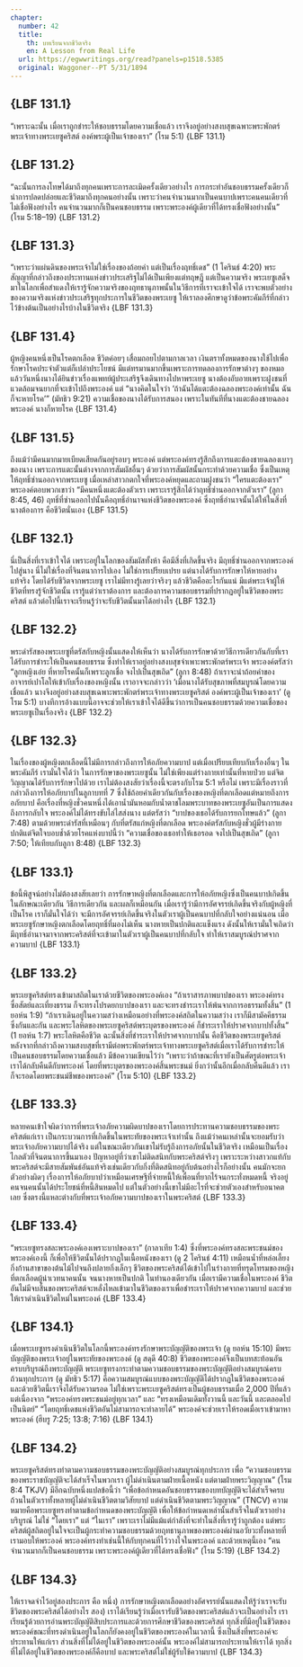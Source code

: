 ```yaml
---
chapter:
  number: 42
  title:
    th: บทเรียนจากชีวิตจริง
    en: A Lesson from Real Life
  url: https://egwwritings.org/read?panels=p1518.5385
  original: Waggoner--PT 5/31/1894
---
```


## {LBF 131.1}

“เพราะฉะนั้น เมื่อเราถูกชำระให้ชอบธรรมโดยความเชื่อแล้ว เราจึงอยู่อย่างสงบสุขเฉพาะพระพักตร์พระเจ้าทางพระเยซูคริสต์ องค์พระผู้เป็นเจ้าของเรา” (โรม 5:1) {LBF 131.1}

## {LBF 131.2}

“ฉะนั้นการลงโทษได้มาถึงทุกคนเพราะการละเมิดครั้งเดียวอย่างไร การกระทำอันชอบธรรมครั้งเดียวก็นำการปลดปล่อยและชีวิตมาถึงทุกคนอย่างนั้น เพราะว่าคนจำนวนมากเป็นคนบาปเพราะคนคนเดียวที่ไม่เชื่อฟังอย่างไร คนจำนวนมากก็เป็นคนชอบธรรม เพราะพระองค์ผู้เดียวที่ได้ทรงเชื่อฟังอย่างนั้น” (โรม 5:18–19) {LBF 131.2}

## {LBF 131.3}

“เพราะว่าแผ่นดินของพระเจ้าไม่ใช่เรื่องของถ้อยคำ แต่เป็นเรื่องฤทธิ์เดช” (1 โครินธ์ 4:20) พระสัญญาที่กล่าวถึงของประทานแห่งข่าวประเสริฐไม่ได้เป็นเพียงแต่ทฤษฎี แต่เป็นความจริง พระเยซูเสด็จมาในโลกเพื่อสำแดงให้เรารู้จักความจริงของฤทธานุภาพนั้นในวิธีการที่เราจะเข้าใจได้ เราจะพบตัวอย่างของความจริงแห่งข่าวประเสริฐทุกประการในชีวิตของพระเยซู ให้เราลองศึกษาดูว่าข้อพระคัมภีร์ที่กล่าวไว้ข้างต้นเป็นอย่างไรบ้างในชีวิตจริง {LBF 131.3}

## {LBF 131.4}

ผู้หญิงคนหนึ่งเป็นโรคตกเลือด ชีวิตค่อยๆ เสื่อมถอยไปตามกาลเวลา เงินตราทั้งหมดของนางใช้ไปเพื่อรักษาโรคประจำตัวแต่ก็เปล่าประโยชน์ มีแต่ทรมานมากขึ้นเพราะการทดลองการรักษาต่างๆ ของหมอ แล้ววันหนึ่งนางได้ยินข่าวเรื่องแพทย์ผู้ประเสริฐจึงเดินทางไปหาพระเยซู นางต้องอับอายเพราะฝูงชนที่แวดล้อมจนยากที่จะเข้าไปถึงพระองค์ แต่ “นางคิดในใจว่า ‘ถ้าฉันได้แตะต้องฉลองพระองค์เท่านั้น ฉันก็จะหายโรค’” (มัทธิว 9:21) ความเชื่อของนางได้รับการสนอง เพราะในทันทีที่นางแตะต้องชายฉลองพระองค์ นางก็หายโรค {LBF 131.4}

## {LBF 131.5}

ถึงแม้ว่ามีคนมากมายเบียดเสียดกันอยู่รอบๆ พระองค์ แต่พระองค์ทรงรู้สึกถึงการแตะต้องชายฉลองเบาๆ ของนาง เพราะการแตะนั้นต่างจากการสัมผัสอื่นๆ ด้วยว่าการสัมผัสนั้นกระทำด้วยความเชื่อ ซึ่งเป็นเหตุให้ฤทธิ์ซ่านออกจากพระเยซู เมื่อเหล่าสาวกตกใจที่พระองค์หยุดและถามฝูงชนว่า “ใครแตะต้องเรา” พระองค์ตอบพวกเขาว่า “มีคนหนึ่งแตะต้องตัวเรา เพราะเรารู้สึกได้ว่าฤทธิ์ซ่านออกจากตัวเรา” (ลูกา 8:45, 46) ฤทธิ์ที่ซ่านออกไปนั้นคือฤทธิ์อำนาจแห่งชีวิตของพระองค์ ซึ่งฤทธิ์อำนาจนั้นได้ให้ในสิ่งที่นางต้องการ คือชีวิตนั่นเอง {LBF 131.5}

## {LBF 132.1}

นี่เป็นสิ่งที่เราเข้าใจได้ เพราะอยู่ในโลกของสัมผัสทั้งห้า คือมีสิ่งที่เกิดขึ้นจริง มีฤทธิ์ซ่านออกจากพระองค์ไปสู่นาง นี่ไม่ใช่เรื่องที่จินตนาการไปเอง ไม่ใช่การเปรียบเปรย แต่นางได้รับการรักษาให้หายอย่างแท้จริง โดยได้รับชีวิตจากพระเยซู เราไม่มีทางรู้เลยว่าจริงๆ แล้วชีวิตคืออะไรกันแน่ มีแต่พระเจ้าผู้ให้ชีวิตที่ทรงรู้จักชีวิตนั้น เรารู้แต่ว่าเราต้องการ และต้องการความชอบธรรมที่ปรากฏอยู่ในชีวิตของพระคริสต์ แล้วต่อไปนี้เราจะเรียนรู้ว่าจะรับชีวิตนั้นมาได้อย่างไร {LBF 132.1}

## {LBF 132.2}

พระดำรัสของพระเยซูที่ตรัสกับหญิงนั้นแสดงให้เห็นว่า นางได้รับการรักษาด้วยวิธีการเดียวกันกับที่เราได้รับการชำระให้เป็นคนชอบธรรม ซึ่งทำให้เราอยู่อย่างสงบสุขจำเพาะพระพักตร์พระเจ้า พระองค์ตรัสว่า “ลูกหญิงเอ๋ย ที่หายโรคนั้นก็เพราะลูกเชื่อ จงไปเป็นสุขเถิด” (ลูกา 8:48) ถ้าเราจะนำถ้อยคำของอาจารย์เปาโลให้เข้ากับเรื่องของหญิงนั้น เราอาจจะกล่าวว่า ‘เมื่อนางได้รับสุขภาพที่สมบูรณ์โดยความเชื่อแล้ว นางจึงอยู่อย่างสงบสุขเฉพาะพระพักตร์พระเจ้าทางพระเยซูคริสต์ องค์พระผู้เป็นเจ้าของเรา’ (ดู โรม 5:1) บางทีการอ้างแบบนี้อาจจะช่วยให้เราเข้าใจได้ดีขึ้นว่าการเป็นคนชอบธรรมด้วยความเชื่อของพระเยซูเป็นเรื่องจริง {LBF 132.2}

## {LBF 132.3}

ในเรื่องของผู้หญิงตกเลือดนี้ไม่มีการกล่าวถึงการให้อภัยความบาป แต่เมื่อเปรียบเทียบกับเรื่องอื่นๆ ในพระคัมภีร์ เรามั่นใจได้ว่า ในการรักษาของพระเยซูนั้น ไม่ใช่เพียงแต่ร่างกายเท่านั้นที่หายป่วย แต่จิตวิญญาณได้รับการรักษาไปด้วย เราไม่ต้องสงสัยว่าเรื่องนี้จะตรงกับโรม 5:1 หรือไม่ เพราะมีเรื่องราวที่กล่าวถึงการให้อภัยบาปในลูกาบทที่ 7 ซึ่งใช้ถ้อยคำเดียวกันกับเรื่องของหญิงที่ตกเลือดแต่หมายถึงการอภัยบาป คือเรื่องที่หญิงชั่วคนหนึ่งได้เอาน้ำมันหอมกับน้ำตาชโลมพระบาทของพระเยซูอันเป็นการแสดงถึงการกลับใจ พระองค์ไม่ได้ทรงขับไล่ไสส่งนาง แต่ตรัสว่า “บาปของเธอได้รับการยกโทษแล้ว” (ลูกา 7:48) ตามด้วยพระดำรัสที่เหมือนๆ กับที่ตรัสแก่หญิงที่ตกเลือด พระองค์ตรัสกับหญิงชั่วผู้มีร่างกายปกติแต่จิตใจบอบช้ำด้วยโรคแห่งบาปนี้ว่า “ความเชื่อของเธอทำให้เธอรอด จงไปเป็นสุขเถิด” (ลูกา 7:50; ให้เทียบกับลูกา 8:48) {LBF 132.3}

## {LBF 133.1}

ข้อนี้พิสูจน์อย่างไม่ต้องสงสัยเลยว่า การรักษาหญิงที่ตกเลือดและการให้อภัยหญิงซึ่งเป็นคนบาปเกิดขึ้นในลักษณะเดียวกัน วิธีการเดียวกัน และผลก็เหมือนกัน เมื่อเรารู้ว่ามีการอัศจรรย์เกิดขึ้นจริงกับผู้หญิงที่เป็นโรค เราก็มั่นใจได้ว่า จะมีการอัศจรรย์เกิดขึ้นจริงในตัวเราผู้เป็นคนบาปที่กลับใจอย่างแน่นอน เมื่อพระเยซูรักษาหญิงตกเลือดโดยฤทธิ์ที่มองไม่เห็น นางหายเป็นปกติและแข็งแรง ดังนั้นให้เรามั่นใจเถิดว่ามีฤทธิ์อำนาจมาจากพระคริสต์ที่จะเข้ามาในตัวเราผู้เป็นคนบาปที่กลับใจ ทำให้เราสมบูรณ์ปราศจากความบาป {LBF 133.1}

## {LBF 133.2}

พระเยซูคริสต์ทรงเข้ามาสถิตในเราด้วยชีวิตของพระองค์เอง “ถ้าเราสารภาพบาปของเรา พระองค์ทรงซื่อสัตย์และเที่ยงธรรม ก็จะทรงโปรดยกบาปของเรา และจะทรงชำระเราให้พ้นจากการอธรรมทั้งสิ้น” (1 ยอห์น 1:9) “ถ้าเราเดินอยู่ในความสว่างเหมือนอย่างที่พระองค์สถิตในความสว่าง เราก็มีสามัคคีธรรมซึ่งกันและกัน และพระโลหิตของพระเยซูคริสต์พระบุตรของพระองค์ ก็ชำระเราให้ปราศจากบาปทั้งสิ้น” (1 ยอห์น 1:7) พระโลหิตคือชีวิต ฉะนั้นสิ่งที่ชำระเราให้ปราศจากบาปนั้น คือชีวิตของพระเยซูคริสต์ หลังจากที่กล่าวถึงความสงบสุขที่เรามีต่อพระพักตร์พระเจ้าทางพระเยซูคริสต์เมื่อเราได้รับการชำระให้เป็นคนชอบธรรมโดยความเชื่อแล้ว มีข้อความเขียนไว้ว่า “เพราะว่าถ้าขณะที่เรายังเป็นศัตรูต่อพระเจ้าเราได้กลับคืนดีกับพระองค์ โดยที่พระบุตรของพระองค์สิ้นพระชนม์ ยิ่งกว่านั้นอีกเมื่อกลับคืนดีแล้ว เราก็จะรอดโดยพระชนม์ชีพของพระองค์” (โรม 5:10) {LBF 133.2}

## {LBF 133.3}

หลายคนเข้าใจผิดว่าการที่พระเจ้าอภัยความผิดบาปของเราโดยการประทานความชอบธรรมของพระคริสต์แก่เรา เป็นกระบวนการที่เกิดขึ้นในพระทัยของพระเจ้าเท่านั้น ถึงแม้ว่าคนเหล่านั้นจะยอมรับว่าพระเจ้าอภัยความบาปได้จริง แต่ในขณะเดียวกันเขาไม่รับรู้ถึงการอภัยนั้นในชีวิตจริง เหมือนเป็นเรื่องไกลตัวที่จินตนาการขึ้นมาเอง ปัญหาอยู่ที่ว่าเขาไม่ติดสนิทกับพระคริสต์จริงๆ เพราะระหว่างสาวกแท้กับพระคริสต์จะมีสายสัมพันธ์อันแท้จริงเช่นเดียวกับกิ่งที่ติดสนิทอยู่กับต้นอย่างไรก็อย่างนั้น คนมักจะยกตัวอย่างผิดๆ เรื่องการให้อภัยบาปว่าเหมือนเศรษฐีที่จ่ายหนี้ให้เพื่อนที่ยากไร้จนกระทั่งหมดหนี้ จริงอยู่คนจนคนนั้นได้ประโยชน์ที่หนี้สินหมดไป แต่ในตัวอย่างนี้เขาไม่มีอะไรที่จะช่วยตัวเองสำหรับอนาคตเลย ซึ่งตรงนี้แหละต่างกับที่พระเจ้าอภัยความบาปของเราในพระคริสต์ {LBF 133.3}

## {LBF 133.4}

“พระเยซูทรงสละพระองค์เองเพราะบาปของเรา” (กาลาเทีย 1:4) ซึ่งที่พระองค์ทรงสละพระชนม์ของพระองค์เองนี้ ก็เพื่อให้ชีวิตนั้นได้ปรากฏในเนื้อหนังของเรา (ดู 2 โครินธ์ 4:11) เหมือนน้ำที่หล่อเลี้ยงกิ่งก้านสาขาของต้นไม้ไปจนถึงปลายกิ่งเล็กๆ ชีวิตของพระคริสต์ได้เข้าไปในร่างกายที่ทรุดโทรมของหญิงที่ตกเลือดผู้น่าเวทนาคนนั้น จนนางหายเป็นปกติ ในทำนองเดียวกัน เมื่อเรามีความเชื่อในพระองค์ ชีวิตอันไม่มีจบสิ้นของพระคริสต์จะหลั่งไหลเข้ามาในชีวิตของเราเพื่อชำระเราให้ปราศจากความบาป และช่วยให้เราดำเนินชีวิตใหม่ในพระองค์ {LBF 133.4}

## {LBF 134.1}

เมื่อพระเยซูทรงดำเนินชีวิตในโลกนี้พระองค์ทรงรักษาพระบัญญัติของพระเจ้า (ดู ยอห์น 15:10) มีพระบัญญัติของพระเจ้าอยู่ในพระทัยของพระองค์ (ดู สดุดี 40:8) ชีวิตของพระองค์จึงเป็นบทสะท้อนอันครบบริบูรณ์ถึงพระบัญญัติ พระเยซูทรงกระทำตามความชอบธรรมของพระบัญญัติอย่างสมบูรณ์ครบถ้วนทุกประการ (ดู มัทธิว 5:17) คือความสมบูรณ์แบบของพระบัญญัติได้ปรากฏในชีวิตของพระองค์ และด้วยชีวิตนี้เราจึงได้รับความรอด ไม่ใช่เพราะพระเยซูคริสต์ทรงเป็นผู้ชอบธรรมเมื่อ 2,000 ปีที่แล้ว แต่เนื่องจาก “พระองค์ทรงพระชนม์อยู่ทุกเวลา” และ “ทรงเหมือนเดิมทั้งวานนี้ และวันนี้ และตลอดไปเป็นนิตย์” “โดยฤทธิ์เดชแห่งชีวิตอันไม่สามารถจะทำลายได้” พระองค์จะช่วยเราให้รอดเมื่อเราเข้ามาหาพระองค์ (ฮีบรู 7:25; 13:8; 7:16) {LBF 134.1}

## {LBF 134.2}

พระเยซูคริสต์ทรงทำตามความชอบธรรมของพระบัญญัติอย่างสมบูรณ์ทุกประการ เพื่อ “ความชอบธรรมของพระราชบัญญัติจะได้สำเร็จในพวกเรา ผู้ไม่ดำเนินตามฝ่ายเนื้อหนัง แต่ตามฝ่ายพระวิญญาณ” (โรม 8:4 TKJV) มีอีกฉบับหนึ่งแปลข้อนี้ว่า “เพื่อข้อกำหนดอันชอบธรรมของบทบัญญัติจะได้สำเร็จครบถ้วนในตัวเราทั้งหลายผู้ไม่ดำเนินชีวิตตามวิสัยบาป แต่ดำเนินชีวิตตามพระวิญญาณ” (TNCV) ความหมายคือพระเยซูทรงทำตามข้อกำหนดของพระบัญญัติ เพื่อให้ข้อกำหนดเหล่านั้นสำเร็จในตัวเราอย่างบริบูรณ์ ไม่ใช่ “โดยเรา” แต่ “ในเรา” เพราะเราไม่มีแม้แต่กำลังที่จะทำในสิ่งที่เรารู้ว่าถูกต้อง แต่พระคริสต์ผู้สถิตอยู่ในใจจะเป็นผู้กระทำความชอบธรรมด้วยฤทธานุภาพของพระองค์ผ่านอวัยวะทั้งหลายที่เรามอบให้พระองค์ พระองค์ทรงทำเช่นนี้ให้กับทุกคนที่ไว้วางใจในพระองค์ และด้วยเหตุนี้เอง “คนจำนวนมากก็เป็นคนชอบธรรม เพราะพระองค์ผู้เดียวที่ได้ทรงเชื่อฟัง” (โรม 5:19) {LBF 134.2}

## {LBF 134.3}

ให้เราจดจำไว้อยู่สองประการ คือ หนึ่ง) การรักษาหญิงตกเลือดอย่างอัศจรรย์นั้นแสดงให้รู้ว่าเราจะรับชีวิตของพระคริสต์ได้อย่างไร สอง) เราได้เรียนรู้ว่าเมื่อเรารับชีวิตของพระคริสต์แล้วจะเป็นอย่างไร เราเรียนรู้ด้วยการอ่านพระบัญญัติสิบประการและด้วยการศึกษาชีวิตของพระคริสต์ ทุกสิ่งที่มีอยู่ในชีวิตของพระองค์ขณะที่ทรงดำเนินอยู่ในโลกก็ยังคงอยู่ในชีวิตของพระองค์ในเวลานี้ ซึ่งเป็นสิ่งที่พระองค์จะประทานให้แก่เรา ส่วนสิ่งที่ไม่ได้อยู่ในชีวิตของพระองค์นั้น พระองค์ไม่สามารถประทานให้เราได้ ทุกสิ่งที่ไม่ได้อยู่ในชีวิตของพระองค์ก็คือบาป และพระคริสต์ไม่ใช่ผู้รับใช้ความบาป {LBF 134.3}
